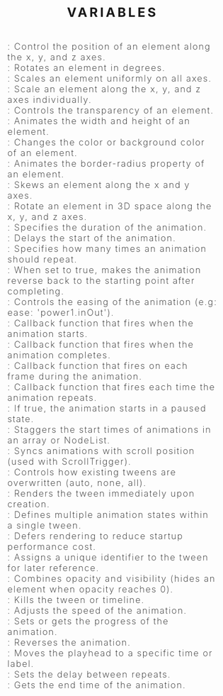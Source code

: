 <script>
    import Heading from './Heading.svelte';
</script>

<!-- variables -->
<div align="center" style="font-family: var(--montserrat); font-size: clamp(1.5rem, 3vw, 5rem); font-weight: 700; letter-spacing: 5px; color: var(--sky); font-family: var(--montserrat); margin-bottom: 3rem;">VARIABLES</div>

<div align="left" style="margin-bottom: 2rem; margin-left: clamp(.5rem, 1.5vw, 2rem); margin-right: clamp(.5rem, 1.5vw, 2rem); color: var(--white); font-size: clamp(1.25rem, 2vw, 1.75rem); font-weight: 200; letter-spacing: 2px; code: var(--mono);" aria-label="tweens">
    <Heading title="x, y, z" />: Control the position of an element along the x, y, and z axes.<br>
    <Heading title="rotation" />: Rotates an element in degrees.<br>
    <Heading title="scale" />: Scales an element uniformly on all axes.<br>
    <Heading title="scaleX, scaleY, scaleZ" />: Scale an element along the x, y, and z axes individually.<br>
    <Heading title="opacity" />: Controls the transparency of an element.<br>
    <Heading title="width, height" />: Animates the width and height of an element.<br>
    <Heading title="color, backgroundColor" />: Changes the color or background color of an element.<br>
    <Heading title="borderRadius" />: Animates the border-radius property of an element.<br>
    <Heading title="skewX, skewY" />: Skews an element along the x and y axes.<br>
    <Heading title="rotationX, rotationY, rotationZ" />: Rotate an element in 3D space along the x, y, and z axes.<br>
    <Heading title="duration" />: Specifies the duration of the animation.<br>
    <Heading title="delay" />: Delays the start of the animation.<br>
    <Heading title="repeat" />: Specifies how many times an animation should repeat.<br>
    <Heading title="yoyo" />: When set to true, makes the animation reverse back to the starting point after completing.<br>
    <Heading title="ease" />: Controls the easing of the animation (e.g: ease: 'power1.inOut').<br>
    <Heading title="onStart" />: Callback function that fires when the animation starts.<br>
    <Heading title="onComplete" />: Callback function that fires when the animation completes.<br>
    <Heading title="onUpdate" />: Callback function that fires on each frame during the animation.<br>
    <Heading title="onRepeat" />: Callback function that fires each time the animation repeats.<br>
    <Heading title="paused" />: If true, the animation starts in a paused state.<br>
    <Heading title="stagger" />: Staggers the start times of animations in an array or NodeList.<br>
    <Heading title="scrub" />: Syncs animations with scroll position (used with ScrollTrigger).<br>
    <Heading title="overwrite" />: Controls how existing tweens are overwritten (auto, none, all).<br>
    <Heading title="immediateRender" />: Renders the tween immediately upon creation.<br>
    <Heading title="keyframes" />: Defines multiple animation states within a single tween.<br>
    <Heading title="lazy" />: Defers rendering to reduce startup performance cost.<br>
    <Heading title="id" />: Assigns a unique identifier to the tween for later reference.<br>
    <Heading title="autoAlpha" />: Combines opacity and visibility (hides an element when opacity reaches 0).<br>
    <Heading title="kill" />: Kills the tween or timeline.<br>
    <Heading title="timeScale" />: Adjusts the speed of the animation.<br>
    <Heading title="progress" />: Sets or gets the progress of the animation.<br>
    <Heading title="reverse" />: Reverses the animation.<br>
    <Heading title="seek" />: Moves the playhead to a specific time or label.<br>
    <Heading title="repeatDelay" />: Sets the delay between repeats.<br>
    <Heading title="endTime" />: Gets the end time of the animation.<br>
</div>
